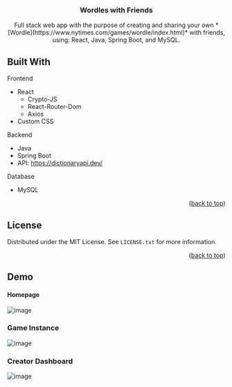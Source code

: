 <!-- PROJECT LOGO -->
<br />
<div align="center">
<h3 align="center">Wordles with Friends</h3>

  <p align="center">
    Full stack web app with the purpose of creating and sharing your own *[Wordle](https://www.nytimes.com/games/wordle/index.html)* with friends, using: React, Java, Spring Boot, and MySQL.
  </p>
</div>

<!-- ABOUT THE PROJECT -->
## Built With

Frontend
* React
  * Crypto-JS
  * React-Router-Dom
  * Axios
* Custom CSS

Backend
* Java
* Spring Boot
* API: https://dictionaryapi.dev/

Database
* MySQL

<p align="right">(<a href="#top">back to top</a>)</p>

<!-- LICENSE -->
## License

Distributed under the MIT License. See `LICENSE.txt` for more information.

<p align="right">(<a href="#top">back to top</a>)</p>

## Demo

#### Homepage
![image](https://drive.google.com/uc?export=view&id=1XHZIj8nmlMDImLy40g-r1uTfdsd4bbdr)

### Game Instance
![image](https://drive.google.com/uc?export=view&id=1WV8Ox4orQGDe0IJM6H7LdT-RKqDqOiCf)

### Creator Dashboard
![image](https://drive.google.com/uc?export=view&id=1gB-lR1ROm9UkgN45MCsYd4hQ44wqh_5Y)
